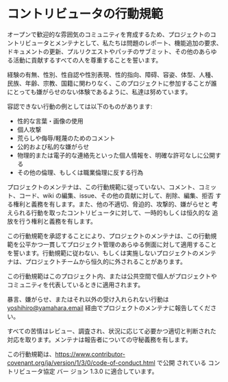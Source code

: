 # コントリビュータの行動規範

オープンで歓迎的な雰囲気のコミュニティを育成するため、プロジェクトのコ ントリビュータとメンテナとして、私たちは問題のレポート、機能追加の要求、 ドキュメントの更新、プルリクエストやパッチのサブミット、その他のあらゆ る活動に貢献するすべての人を尊重することを誓います。

経験の有無、性別、性自認や性別表現、性的指向、障碍、容姿、体型、人種、 民族、年齢、宗教、国籍に関わりなく、このプロジェクトに参加することが誰 にとっても嫌がらせのない体験であるように、私達は努めています。

容認できない行動の例としては以下のものがあります:

- 性的な言葉・画像の使用
- 個人攻撃
- 荒らしや侮辱/軽蔑のためのコメント
- 公的および私的な嫌がらせ
- 物理的または電子的な連絡先といった個人情報を、明確な許可なしに公開する
- その他の倫理、もしくは職業倫理に反する行為

プロジェクトのメンテナは、この行動規範に従っていない、コメント、コミッ ト、コード、wiki の編集、issue、その他の貢献に対して、削除、編集、拒否 する権利と義務を有します。また、他の不適切、脅迫的、攻撃的、嫌がらせと 考えられる行動を取ったコントリビュータに対して、一時的もしくは恒久的な 追放を行う権利と義務を有します。

この行動規範を承認することにより、プロジェクトのメンテナは、この行動規 範を公平かつ一貫してプロジェクト管理のあらゆる側面に対して適用すること を誓います。行動規範に従わない、もしくは実施しないプロジェクトのメンテ ナは、プロジェクトチームから恒久的に外されることがあります。

この行動規範はこのプロジェクト内、または公共空間で個人がプロジェクトや コミュニティを代表しているときに適用されます。

暴言、嫌がらせ、またはそれ以外の受け入れられない行動は yoshihiro@yamahara.email 経由でプロジェクトのメンテナに報告してください。

すべての苦情はレビュー、調査され、状況に応じて必要かつ適切と判断された 対応を取ります。メンテナは報告者についての守秘義務を有します。

この行動規範は、https://www.contributor-covenant.org/ja/version/1/3/0/code-of-conduct.html で公開 されている コントリビュータ協定 バー ジョン 1.3.0 に適合しています。
